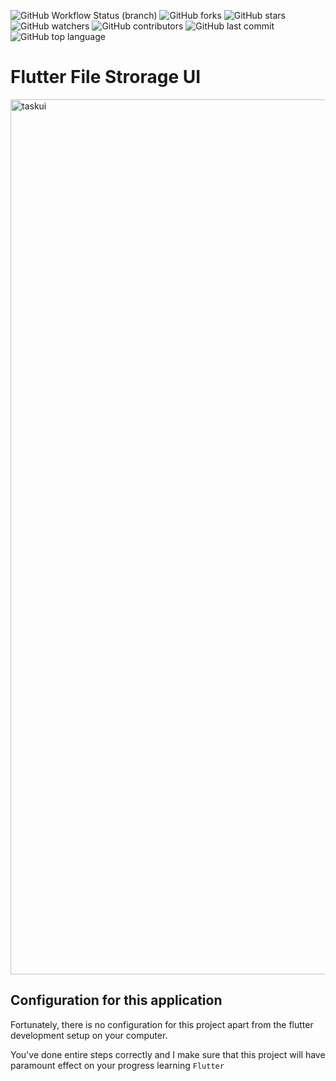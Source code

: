 ![GitHub Workflow Status (branch)](https://img.shields.io/github/workflow/status/iamnijat/daily-task/Flutter%20CI/master)
![GitHub forks](https://img.shields.io/github/forks/iamnijat/daily-task)
![GitHub stars](https://img.shields.io/github/stars/iamnijat/daily-task)
![GitHub watchers](https://img.shields.io/github/watchers/iamnijat/daily-task)
![GitHub contributors](https://img.shields.io/github/contributors/iamnijat/daily-task)
![GitHub last commit](https://img.shields.io/github/last-commit/iamnijat/daily-task)
![GitHub top language](https://img.shields.io/github/languages/top/iamnijat/daily-task)

# Flutter File Strorage UI

<img width="1400" alt="taskui" src="https://user-images.githubusercontent.com/42466886/143766945-8cb4b07a-eae7-4d0a-8f94-e60425d3f83b.png">

## Configuration for this application

Fortunately, there is no configuration for this project apart from the flutter development setup on your computer.

You've done entire steps correctly and I make sure that this project will have paramount effect on your progress learning `Flutter`
